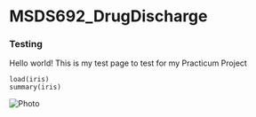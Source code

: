 # MSDS692_DrugDischarge

### Testing

Hello world! This is my test page to test for my Practicum Project 

``` 
load(iris)
summary(iris)
```
![Photo](https://github.com/amoleary1763/TestPage/blob/master/CSU%20Photo.jpg.png)
